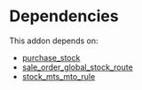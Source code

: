 # Dependencies

This addon depends on:

- [purchase_stock](https://github.com/bringout/oca-ocb-warehouse)
- [sale_order_global_stock_route](https://github.com/bringout/oca-workflow-process)
- [stock_mts_mto_rule](https://github.com/bringout/oca-workflow-process)
